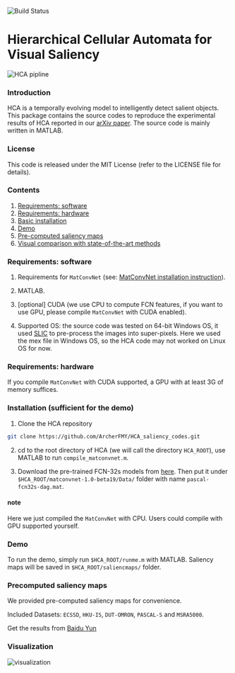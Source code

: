 ![Build Status](https://travis-ci.org/vim/vim.svg?branch=master)
# Hierarchical Cellular Automata for Visual Saliency
![HCA pipline](https://github.com/ArcherFMY/HCA_saliency_codes/blob/master/figures-in-paper/pipeline.png "pipline")

### Introduction
HCA is a temporally evolving model to intelligently detect salient objects. This package contains the source codes to reproduce the experimental results of HCA reported in our [arXiv paper](https://comming.soon). The source code is mainly written in MATLAB.

### License
This code is released under the MIT License (refer to the LICENSE file for details).

### Contents
1. [Requirements: software](#requirements-software)
2. [Requirements: hardware](#requirments-hardware)
3. [Basic installation](#installation-sufficient-for-the-demo)
4. [Demo](#demo)
5. [Pre-computed saliency maps](#precomputed-saliency-maps)
6. [Visual comparison with state-of-the-art methods](#Visualization)

### Requirements: software
1. Requirements for `MatConvNet` (see: [MatConvNet installation instruction](http://www.vlfeat.org/matconvnet/install/)).

2. MATLAB.

3. [optional] CUDA (we use CPU to compute FCN features, if you want to use GPU, please compile `MatConvNet` with CUDA enabled).

4. Supported OS: the source code was tested on 64-bit Windows OS, it used [SLIC](http://ivrlwww.epfl.ch/supplementary_material/RK_SLICSuperpixels/index.html) to pre-process the images into super-pixels. Here we used the mex file in Windows OS, so the HCA code may not worked on Linux OS for now.
### Requirements: hardware
If you compile `MatConvNet` with CUDA supported, a GPU with at least 3G of memory suffices.
### Installation (sufficient for the demo)
1. Clone the HCA repository
```bash
git clone https://github.com/ArcherFMY/HCA_saliency_codes.git
```
2. cd to the root directory of HCA (we will call the directory `HCA_ROOT`), use MATLAB to run `compile_matconvnet.m`.

3. Download the pre-trained FCN-32s models from [here](http://www.vlfeat.org/matconvnet/models/pascal-fcn32s-dag.mat). Then put it under `$HCA_ROOT/matconvnet-1.0-beta19/Data/` folder with name `pascal-fcn32s-dag.mat`.

#### note 
Here we just compiled the `MatConvNet` with CPU. Users could compile with GPU supported yourself.

### Demo
To run the demo, simply run `$HCA_ROOT/runme.m` with MATLAB. Saliency maps will be saved in `$HCA_ROOT/saliencmaps/` folder.

### Precomputed saliency maps
We provided pre-computed saliency maps for convenience. 

Included Datasets: `ECSSD`, `HKU-IS`, `DUT-OMRON`, `PASCAL-S` and `MSRA5000`.

Get the results from [Baidu Yun](http://pan.baidu.com/s/1bMa706)

### Visualization
![visualization](https://github.com/ArcherFMY/HCA_saliency_codes/blob/master/figures-in-paper/sm-com.png  "sm-com")